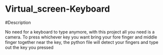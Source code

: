 # Virtual_screen-Keyboard

#Description

No need for a keyboard to type anymore, with this project all you need is a camera. To press whichever key you want bring your fore finger and middle finger together near the key, the python file will detect your fingers and type out the key you pressed
